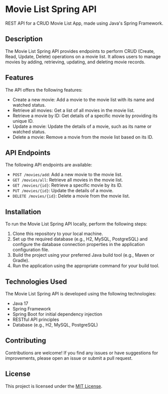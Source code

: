 # Movie List Spring API

REST API for a CRUD Movie List App, made using Java's Spring Framework.

## Description

The Movie List Spring API provides endpoints to perform CRUD (Create, Read, Update, Delete) operations on a movie list. It allows users to manage movies by adding, retrieving, updating, and deleting movie records.

## Features

The API offers the following features:

- Create a new movie: Add a movie to the movie list with its name and watched status.
- Retrieve all movies: Get a list of all movies in the movie list.
- Retrieve a movie by ID: Get details of a specific movie by providing its unique ID.
- Update a movie: Update the details of a movie, such as its name or watched status.
- Delete a movie: Remove a movie from the movie list based on its ID.

## API Endpoints

The following API endpoints are available:

- `POST /movies/add`: Add a new movie to the movie list.
- `GET /movies/all`: Retrieve all movies in the movie list.
- `GET /movies/{id}`: Retrieve a specific movie by its ID.
- `PUT /movies/{id}`: Update the details of a movie.
- `DELETE /movies/{id}`: Delete a movie from the movie list.

## Installation

To run the Movie List Spring API locally, perform the following steps:

1. Clone this repository to your local machine.
2. Set up the required database (e.g., H2, MySQL, PostgreSQL) and configure the database connection properties in the application configuration file.
3. Build the project using your preferred Java build tool (e.g., Maven or Gradle).
4. Run the application using the appropriate command for your build tool.

## Technologies Used

The Movie List Spring API is developed using the following technologies:

- Java 17
- Spring Framework
- Spring Boot for initial dependency injection
- RESTful API principles
- Database (e.g., H2, MySQL, PostgreSQL)

## Contributing

Contributions are welcome! If you find any issues or have suggestions for improvements, please open an issue or submit a pull request.

## License

This project is licensed under the [MIT License](LICENSE).

